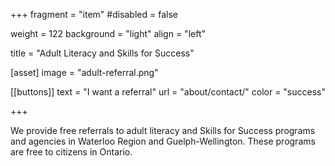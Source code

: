 +++
fragment = "item"
#disabled = false

weight = 122
background = "light"
align = "left"

title = "Adult Literacy and Skills for Success"

[asset]
  image = "adult-referral.png"

[[buttons]]
  text = "I want a referral"
  url = "about/contact/"
  color = "success"
  
+++

We provide free referrals to adult literacy and Skills for Success programs and agencies in Waterloo Region and Guelph-Wellington.  These programs are free to citizens in Ontario.
